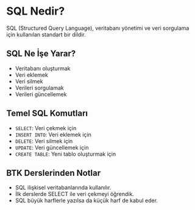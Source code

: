 # SQL Nedir?

SQL (Structured Query Language), veritabanı yönetimi ve veri sorgulama için kullanılan standart bir dildir.

## SQL Ne İşe Yarar?

- Veritabanı oluşturmak
- Veri eklemek
- Veri silmek
- Verileri sorgulamak
- Verileri güncellemek

## Temel SQL Komutları

- `SELECT`: Veri çekmek için
- `INSERT INTO`: Veri eklemek için
- `DELETE`: Veri silmek için
- `UPDATE`: Veri güncellemek için
- `CREATE TABLE`: Yeni tablo oluşturmak için

## BTK Derslerinden Notlar

- SQL ilişkisel veritabanlarında kullanılır.
- İlk derslerde SELECT ile veri çekmeyi öğrendik.
- SQL büyük harflerle yazılsa da küçük harf de kabul eder.
